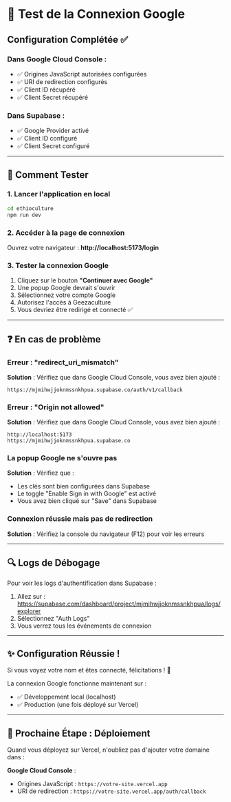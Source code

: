 # 🧪 Test de la Connexion Google

## Configuration Complétée ✅

### Dans Google Cloud Console :
- ✅ Origines JavaScript autorisées configurées
- ✅ URI de redirection configurés
- ✅ Client ID récupéré
- ✅ Client Secret récupéré

### Dans Supabase :
- ✅ Google Provider activé
- ✅ Client ID configuré
- ✅ Client Secret configuré

---

## 🧪 Comment Tester

### 1. Lancer l'application en local

```bash
cd ethioculture
npm run dev
```

### 2. Accéder à la page de connexion

Ouvrez votre navigateur : **http://localhost:5173/login**

### 3. Tester la connexion Google

1. Cliquez sur le bouton **"Continuer avec Google"**
2. Une popup Google devrait s'ouvrir
3. Sélectionnez votre compte Google
4. Autorisez l'accès à Geezaculture
5. Vous devriez être redirigé et connecté ✅

---

## ❓ En cas de problème

### Erreur : "redirect_uri_mismatch"
**Solution** : Vérifiez que dans Google Cloud Console, vous avez bien ajouté :
```
https://mjmihwjjoknmssnkhpua.supabase.co/auth/v1/callback
```

### Erreur : "Origin not allowed"
**Solution** : Vérifiez que dans Google Cloud Console, vous avez bien ajouté :
```
http://localhost:5173
https://mjmihwjjoknmssnkhpua.supabase.co
```

### La popup Google ne s'ouvre pas
**Solution** : Vérifiez que :
- Les clés sont bien configurées dans Supabase
- Le toggle "Enable Sign in with Google" est activé
- Vous avez bien cliqué sur "Save" dans Supabase

### Connexion réussie mais pas de redirection
**Solution** : Vérifiez la console du navigateur (F12) pour voir les erreurs

---

## 🔍 Logs de Débogage

Pour voir les logs d'authentification dans Supabase :
1. Allez sur : https://supabase.com/dashboard/project/mjmihwjjoknmssnkhpua/logs/explorer
2. Sélectionnez "Auth Logs"
3. Vous verrez tous les événements de connexion

---

## ✨ Configuration Réussie !

Si vous voyez votre nom et êtes connecté, félicitations ! 🎉

La connexion Google fonctionne maintenant sur :
- ✅ Développement local (localhost)
- ✅ Production (une fois déployé sur Vercel)

---

## 🚀 Prochaine Étape : Déploiement

Quand vous déployez sur Vercel, n'oubliez pas d'ajouter votre domaine dans :

**Google Cloud Console** :
- Origines JavaScript : `https://votre-site.vercel.app`
- URI de redirection : `https://votre-site.vercel.app/auth/callback`



